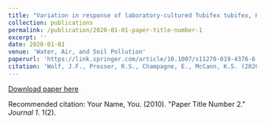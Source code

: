 ```yaml
---
title: "Variation in response of laboratory-cultured Tubifex tubifex, Hyalella azteca and Hexagenia spp. to sediment from streams with varying exposure to agriculture."
collection: publications
permalink: /publication/2020-01-01-paper-title-number-1
excerpt: ''
date: 2020-01-01
venue: 'Water, Air, and Soil Pollution'
paperurl: 'https://link.springer.com/article/10.1007/s11270-019-4376-6'
citation: 'Wolf, J.F., Prosser, R.S., Champagne, E., McCann, K.S. (2020). &quot;Variation in response of laboratory-cultured Tubifex tubifex, Hyalella azteca and Hexagenia spp. to sediment from streams with varying exposure to agriculture.&quot; <i>Water, Air, and Soil Pollution</i>. 231(1). 
---
```


[Download paper here](https://github.com/jwolfbio/GeneticsJesseW.github.io/files/paper1.pdf)

Recommended citation: Your Name, You. (2010). "Paper Title Number 2." <i>Journal 1</i>. 1(2).
